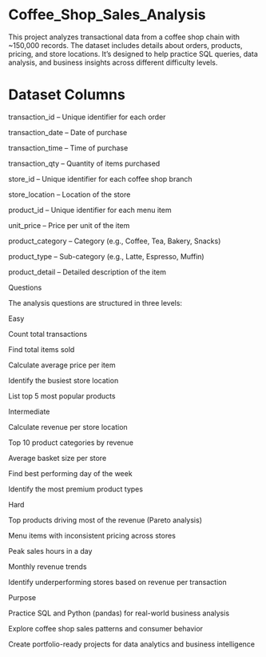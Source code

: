 # Coffee_Shop_Sales_Analysis
This project analyzes transactional data from a coffee shop chain with ~150,000 records. The dataset includes details about orders, products, pricing, and store locations. It’s designed to help practice SQL queries, data analysis, and business insights across different difficulty levels.

# Dataset Columns

transaction_id – Unique identifier for each order

transaction_date – Date of purchase

transaction_time – Time of purchase

transaction_qty – Quantity of items purchased

store_id – Unique identifier for each coffee shop branch

store_location – Location of the store

product_id – Unique identifier for each menu item

unit_price – Price per unit of the item

product_category – Category (e.g., Coffee, Tea, Bakery, Snacks)

product_type – Sub-category (e.g., Latte, Espresso, Muffin)

product_detail – Detailed description of the item

 Questions

The analysis questions are structured in three levels:

Easy

Count total transactions

Find total items sold

Calculate average price per item

Identify the busiest store location

List top 5 most popular products

Intermediate

Calculate revenue per store location

Top 10 product categories by revenue

Average basket size per store

Find best performing day of the week

Identify the most premium product types

Hard

Top products driving most of the revenue (Pareto analysis)

Menu items with inconsistent pricing across stores

Peak sales hours in a day

Monthly revenue trends

Identify underperforming stores based on revenue per transaction

Purpose

Practice SQL and Python (pandas) for real-world business analysis

Explore coffee shop sales patterns and consumer behavior

Create portfolio-ready projects for data analytics and business intelligence
